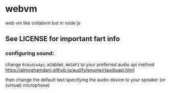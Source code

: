 # webvm
web vm like collabvm but in node js

## See LICENSE for important fart info

### configuring sound:

change `RtAudioApi.WINDOWS_WASAPI` to your preferred audio api method https://almoghamdani.github.io/audify/enums/rtaudioapi.html

then change the default text specifying the audio device to your speaker (or (virtual) microphone)
